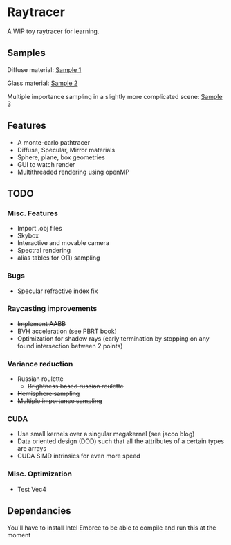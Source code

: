 # Raytracer

A WIP toy raytracer for learning.

## Samples
Diffuse material:
[Sample 1](samples/sample1.png)

Glass material:
[Sample 2](samples/sample2.png)

Multiple importance sampling in a slightly more complicated scene:
[Sample 3](samples/sample3.png)

## Features
- A monte-carlo pathtracer
- Diffuse, Specular, Mirror materials
- Sphere, plane, box geometries
- GUI to watch render
- Multithreaded rendering using openMP

## TODO
### Misc. Features
- Import .obj files
- Skybox
- Interactive and movable camera
- Spectral rendering
- alias tables for O(1) sampling

### Bugs
- Specular refractive index fix

### Raycasting improvements
- ~~Implement AABB~~
- BVH acceleration (see PBRT book)
- Optimization for shadow rays (early termination by stopping on any found intersection between 2 points)

### Variance reduction
- ~~Russian roulette~~
  - ~~Brightness based russian roulette~~
- ~~Hemisphere sampling~~
- ~~Multiple importance sampling~~

### CUDA
- Use small kernels over a singular megakernel (see jacco blog)
- Data oriented design (DOD) such that all the attributes of a certain types are arrays
- CUDA SIMD intrinsics for even more speed

### Misc. Optimization
- Test Vec4


## Dependancies
You'll have to install Intel Embree to be able to compile and run this at the moment
